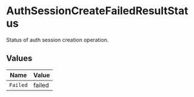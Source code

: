# AuthSessionCreateFailedResultStatus

Status of auth session creation operation.


## Values

| Name     | Value    |
| -------- | -------- |
| `Failed` | failed   |